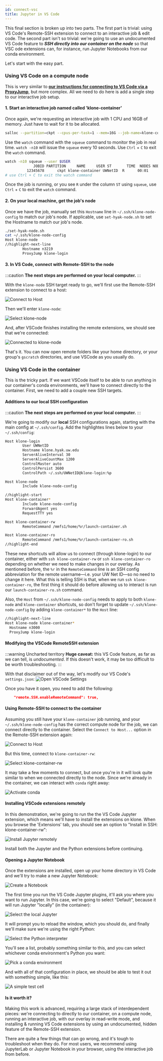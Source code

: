 ```yaml
---
id: connect-vsc
title: Jupyter in VS Code
---
```


This final section is broken up into two parts.
The first part is trivial: using VS Code's Remote-SSH extension to connect to an interactive job & edit code.
The second part isn't so trivial: we're going to use an undocumented VS Code feature to ***SSH directly into our container on the node***
so that VSC ode extensions can, for instance, run Jupyter Notebooks from our conda environment.

Let's start with the easy part.

### Using VS Code on a compute node

This is very similar to [**our instructions for connecting to VS Code via a ProxyJump**](https://hyak.uw.edu/docs/tools/vsc-proxy-jump), but more complex. All we need to do here is add a single step to our interactive job setup.

#### 1. Start an interactive job named called 'klone-container'

Once again, we're requesting an interactive job with 1 CPU and 16GB of memory. Just have to wait for it to be allocated.

```bash
salloc --partition=ckpt --cpus-per-task=1 --mem=16G --job-name=klone-container
```

Use the `watch` command with the `squeue` command to monitor the job in real time. `watch -n10` will issue the `squeue` every 10 seconds. Use `Ctrl` + `C` to exit the `watch` command.

```bash
watch -n10 squeue --user $USER
             JOBID PARTITION     NAME     USER ST       TIME  NODES NODELIST(REASON)
          12345678      ckpt klone-container UWNetID  R      00:01      1 n3219
# use Ctrl + C to exit the watch command
```

Once the job is running, or you see `R` under the column `ST` using `squeue`, use `Ctrl` + `C` to exit the `watch` command.

#### 2. On your local machine, get the job's node

Once we have the job, manually set this `Hostname` line in `~/.ssh/klone-node-config` to match our job's node. If applicable, use  `set-hyak-node.sh` to set the Hostname to match our job's node.

```bash
./set-hyak-node.sh
cat ~/.ssh/klone-node-config
Host klone-node
//highlight-next-line
        Hostname n3219
        ProxyJump klone-login
```

#### 3. In VS Code, connect with Remote-SSH to the node

:::caution
**The next steps are performed on your local computer.**
:::

With the `klone-node` SSH target ready to go, we'll first use the Remote-SSH extension to connect to a host:

![](/img/docs/hyak101/python/VSCode-Connect.png 'Connect to Host')

Then we'll enter `klone-node`:

![](/img/docs/hyak101/python/VSCode-klone-node.png 'Select klone-node')

And, after VSCode finishes installing the remote extensions, we should see that we're connected:

![](/img/docs/hyak101/python/VSCode-Connected.png 'Connected to klone-node')

That's it. You can now open remote folders like your home directory, or your group's `gscratch` directories, and
use VSCode as you usually do.

### Using VS Code in the container

This is the tricky part. If we want VSCode itself to be able to run anything in our container's conda environments,
we'll have to connect directly to the container. First, we need to add a couple new SSH targets.

#### Additions to our local SSH configuration

:::caution
**The next steps are performed on your local computer.**
:::

We're going to modify our **local** SSH configurations again, starting with the main config at `~/.ssh/config`. Add the highlightes lines below to your `~/.ssh/config`:

```bash title="~/.ssh/config"
Host klone-login
        User UWNetID
        Hostname klone.hyak.uw.edu
        ServerAliveInterval 30
        ServerAliveCountMax 1200
        ControlMaster auto
        ControlPersist 3600
        ControlPath ~/.ssh/UWNetID@klone-login:%p

Host klone-node
        Include klone-node-config

//highlight-start
Host klone-container*
        Include klone-node-config
        ForwardAgent yes
        RequestTTY yes

Host klone-container-rw
        RemoteCommand /mmfs1/home/%r/launch-container.sh

Host klone-container-ro
        RemoteCommand /mmfs1/home/%r/launch-container-ro.sh
//highlight-end
```

These new shortcuts will allow us to connect (through klone-login) to our container, either with `ssh klone-container-rw` or `ssh klone-container-ro` depending on whether we need to make changes in our overlay. As mentioned before, the `%r` in the `RemoteCommand` line is an SSH config abbreviation for the remote username—i.e. your UW Net ID—so no need to change it here. What this is telling SSH is that, when we run `ssh klone-container-ro`, the first thing it should do before allowing us to interact is run our
`launch-container-ro.sh` command.

Also, the `Host` from `~/.ssh/klone-node-config` needs to apply to both `klone-node` and `klone-container` shortcuts, so don't forget to update `~/.ssh/klone-node-config` by adding `klone-container*` to the `Host` line:

```bash title="~/.ssh/klone-node-config"
//highlight-next-line
Host klone-node klone-container*
  Hostname n3000
  ProxyJump klone-login
```

#### Modifying the VSCode RemoteSSH extension
:::warning Uncharted territory
**Huge caveat:** this VS Code feature, as far as we can tell, is *undocumented*. If this doesn't work, it may be too difficult to
be worth troubleshooting. 
:::

With that disclaimer out of the way, let's modify our VS Code's `settings.json`:
![](/img/docs/hyak101/python/VSCode-open-json.png 'Open VSCode Settings')

Once you have it open, you need to add the following:

```json
    "remote.SSH.enableRemoteCommand": true,
```

#### Using Remote-SSH to connect to the container
Assuming you still have your `klone-container` job running, and your `~/.ssh/klone-node-config` has
the correct compute node for the job, we can connect directly to the container. Select the `Connect to Host...` option
in the Remote-SSH extension again:

![](/img/docs/hyak101/python/VSCode-Connect.png 'Connect to Host')

But this time, connect to `klone-container-rw`:

![](/img/docs/hyak101/python/VSCode-klone-container.png 'Select klone-container-rw')

It may take a few moments to connect, but once you're in it will look quite similar to when
we connected directly to the node.
Since we're already in the container, we can interact with `conda` right away:

![](/img/docs/hyak101/python/VSCode-conda.png 'Activate conda')

#### Installing VSCode extensions remotely
In this demonstration, we're going to run the the VS Code Jupyter extension,
which means we'll have to install the extensions on klone.
When you browse the 'Extensions' tab, you should see an option to "Install in SSH: klone-container-rw":

![](/img/docs/hyak101/python/VSCode-install-extensions.png 'Install Jupyter remotely')

Install both the Jupyter and the Python extensions before continuing.

#### Opening a Jupyter Notebook

Once the extensions are installed, open up your home directory in VS Code and we'll try to make a new Jupyter Notebook:

![](/img/docs/hyak101/python/VSCode-jupyter.png 'Create a Notebook')

The first time you run the VS Code Jupyter plugins, it'll ask you where you want to run Jupyter. In this case,
we're going to select "Default", because it will run Jupyter "locally" (in the container):

![](/img/docs/hyak101/python/VSCode-jupyter-server.png 'Select the local Jupyter')

It will prompt you to reload the window, which you should do, and finally we'll make sure we're using the right Python:

![](/img/docs/hyak101/python/VSCode-select-python.png 'Select the Python interpreter')

You'll see a list, probably something similar to this, and you can select whichever conda environment's Python you want:

![](/img/docs/hyak101/python/VSCode-python-list.png 'Pick a conda environment')

And with all of that configuration in place, we should be able to test it out with something simple, like this:

![](/img/docs/hyak101/python/VSCode-cell-test.png 'A simple test cell')

#### Is it worth it?

Making this work is advanced, requiring a large stack of interdependent pieces:
we're connecting to directly to our container, on a compute node, running an interactive job,
with our overlay in read-write mode, and installing & running VS Code extensions
by using an undocumented, hidden feature of the Remote-SSH extension.

There are quite a few things that can go wrong, and it's tough to troubleshoot when they do.
For most users, we recommend using JupyterLab or Jupyter Notebook in your browser, using the interactive job from before.
